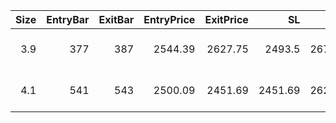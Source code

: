 |   Size |   EntryBar |   ExitBar |   EntryPrice |   ExitPrice |      SL |      TP |      PnL |   Commission |   ReturnPct | EntryTime           | ExitTime            | Duration        | Tag   |
|-------:|-----------:|----------:|-------------:|------------:|--------:|--------:|---------:|-------------:|------------:|:--------------------|:--------------------|:----------------|:------|
|    3.9 |        377 |       387 |      2544.39 |     2627.75 | 2493.5  | 2671.61 |  284.761 |      40.3427 |   0.0286967 | 2025-06-02 16:00:00 | 2025-06-04 08:00:00 | 1 days 16:00:00 |       |
|    4.1 |        541 |       543 |      2500.09 |     2451.69 | 2451.69 | 2626.81 | -239.063 |      40.6046 |  -0.0233223 | 2025-06-30 00:00:00 | 2025-06-30 08:00:00 | 0 days 08:00:00 |       |